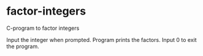 # factor-integers
C-program to factor integers

Input the integer when prompted.
Program prints the factors.
Input 0 to exit the program.
